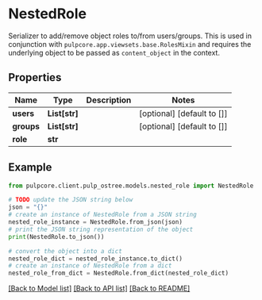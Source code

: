 # NestedRole

Serializer to add/remove object roles to/from users/groups.  This is used in conjunction with ``pulpcore.app.viewsets.base.RolesMixin`` and requires the underlying object to be passed as ``content_object`` in the context.

## Properties

Name | Type | Description | Notes
------------ | ------------- | ------------- | -------------
**users** | **List[str]** |  | [optional] [default to []]
**groups** | **List[str]** |  | [optional] [default to []]
**role** | **str** |  | 

## Example

```python
from pulpcore.client.pulp_ostree.models.nested_role import NestedRole

# TODO update the JSON string below
json = "{}"
# create an instance of NestedRole from a JSON string
nested_role_instance = NestedRole.from_json(json)
# print the JSON string representation of the object
print(NestedRole.to_json())

# convert the object into a dict
nested_role_dict = nested_role_instance.to_dict()
# create an instance of NestedRole from a dict
nested_role_from_dict = NestedRole.from_dict(nested_role_dict)
```
[[Back to Model list]](../README.md#documentation-for-models) [[Back to API list]](../README.md#documentation-for-api-endpoints) [[Back to README]](../README.md)


